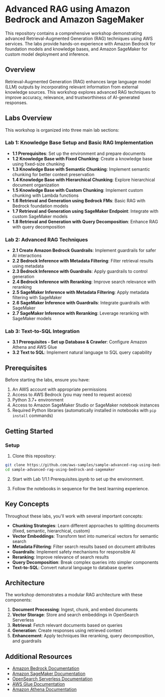 # Advanced RAG using Amazon Bedrock and Amazon SageMaker

This repository contains a comprehensive workshop demonstrating advanced Retrieval-Augmented Generation (RAG) techniques using AWS services. The labs provide hands-on experience with Amazon Bedrock for foundation models and knowledge bases, and Amazon SageMaker for custom model deployment and inference.

## Overview

Retrieval-Augmented Generation (RAG) enhances large language model (LLM) outputs by incorporating relevant information from external knowledge sources. This workshop explores advanced RAG techniques to improve accuracy, relevance, and trustworthiness of AI-generated responses.

## Labs Overview

This workshop is organized into three main lab sections:

### Lab 1: Knowledge Base Setup and Basic RAG Implementation

- **1.1 Prerequisites**: Set up the environment and prepare documents
- **1.2 Knowledge Base with Fixed Chunking**: Create a knowledge base using fixed-size chunking
- **1.3 Knowledge Base with Semantic Chunking**: Implement semantic chunking for better context preservation
- **1.4 Knowledge Base with Hierarchical Chunking**: Explore hierarchical document organization
- **1.5 Knowledge Base with Custom Chunking**: Implement custom chunking with Lambda functions
- **1.6 Retrieval and Generation using Bedrock FMs**: Basic RAG with Bedrock foundation models
- **1.7 Retrieval and Generation using SageMaker Endpoint**: Integrate with custom SageMaker models
- **1.8 Retrieval and Generation with Query Decomposition**: Enhance RAG with query decomposition

### Lab 2: Advanced RAG Techniques

- **2.1 Create Amazon Bedrock Guardrails**: Implement guardrails for safer AI interactions
- **2.2 Bedrock Inference with Metadata Filtering**: Filter retrieval results using metadata
- **2.3 Bedrock Inference with Guardrails**: Apply guardrails to control generation
- **2.4 Bedrock Inference with Reranking**: Improve search relevance with reranking
- **2.5 SageMaker Inference with Metadata Filtering**: Apply metadata filtering with SageMaker
- **2.6 SageMaker Inference with Guardrails**: Integrate guardrails with SageMaker
- **2.7 SageMaker Inference with Reranking**: Leverage reranking with SageMaker models

### Lab 3: Text-to-SQL Integration

- **3.1 Prerequisites - Set up Database & Crawler**: Configure Amazon Athena and AWS Glue
- **3.2 Text to SQL**: Implement natural language to SQL query capability

## Prerequisites

Before starting the labs, ensure you have:

1. An AWS account with appropriate permissions
2. Access to AWS Bedrock (you may need to request access)
3. Python 3.7+ environment
4. Access to Amazon SageMaker Studio or SageMaker notebook instances
5. Required Python libraries (automatically installed in notebooks with `pip install` commands)

## Getting Started

### Setup

1. Clone this repository:
```bash
git clone https://github.com/aws-samples/sample-advanced-rag-using-bedrock-and-sagemaker.git
cd sample-advanced-rag-using-bedrock-and-sagemaker
```

2. Start with Lab 1/1.1 Prerequisites.ipynb to set up the environment.

3. Follow the notebooks in sequence for the best learning experience.

## Key Concepts

Throughout these labs, you'll work with several important concepts:

- **Chunking Strategies**: Learn different approaches to splitting documents (fixed, semantic, hierarchical, custom)
- **Vector Embeddings**: Transform text into numerical vectors for semantic search
- **Metadata Filtering**: Filter search results based on document attributes
- **Guardrails**: Implement safety mechanisms for responsible AI
- **Reranking**: Improve relevance of search results
- **Query Decomposition**: Break complex queries into simpler components
- **Text-to-SQL**: Convert natural language to database queries

## Architecture

The workshop demonstrates a modular RAG architecture with these components:

1. **Document Processing**: Ingest, chunk, and embed documents
2. **Vector Storage**: Store and search embeddings in OpenSearch Serverless
3. **Retrieval**: Fetch relevant documents based on queries
4. **Generation**: Create responses using retrieved context
5. **Enhancement**: Apply techniques like reranking, query decomposition, and guardrails

## Additional Resources

- [Amazon Bedrock Documentation](https://docs.aws.amazon.com/bedrock/)
- [Amazon SageMaker Documentation](https://docs.aws.amazon.com/sagemaker/)
- [OpenSearch Serverless Documentation](https://docs.aws.amazon.com/opensearch-service/latest/developerguide/serverless.html)
- [AWS Glue Documentation](https://docs.aws.amazon.com/glue/)
- [Amazon Athena Documentation](https://docs.aws.amazon.com/athena/)
